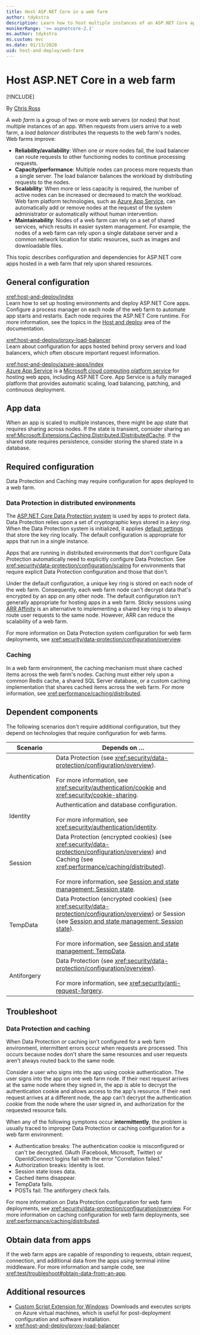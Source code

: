 ```yaml
---
title: Host ASP.NET Core in a web farm
author: tdykstra
description: Learn how to host multiple instances of an ASP.NET Core app with shared resources in a web farm environment.
monikerRange: '>= aspnetcore-2.1'
ms.author: tdykstra
ms.custom: mvc
ms.date: 01/13/2020
uid: host-and-deploy/web-farm
---
```

# Host ASP.NET Core in a web farm

[!INCLUDE[](~/includes/not-latest-version.md)]

By [Chris Ross](https://github.com/Tratcher)

A *web farm* is a group of two or more web servers (or *nodes*) that host multiple instances of an app. When requests from users arrive to a web farm, a *load balancer* distributes the requests to the web farm's nodes. Web farms improve:

* **Reliability/availability**: When one or more nodes fail, the load balancer can route requests to other functioning nodes to continue processing requests.
* **Capacity/performance**: Multiple nodes can process more requests than a single server. The load balancer balances the workload by distributing requests to the nodes.
* **Scalability**: When more or less capacity is required, the number of active nodes can be increased or decreased to match the workload. Web farm platform technologies, such as [Azure App Service](https://azure.microsoft.com/services/app-service/), can automatically add or remove nodes at the request of the system administrator or automatically without human intervention.
* **Maintainability**: Nodes of a web farm can rely on a set of shared services, which results in easier system management. For example, the nodes of a web farm can rely upon a single database server and a common network location for static resources, such as images and downloadable files.

This topic describes configuration and dependencies for ASP.NET core apps hosted in a web farm that rely upon shared resources.

## General configuration

<xref:host-and-deploy/index>  
Learn how to set up hosting environments and deploy ASP.NET Core apps. Configure a process manager on each node of the web farm to automate app starts and restarts. Each node requires the ASP.NET Core runtime. For more information, see the topics in the [Host and deploy](xref:host-and-deploy/index) area of the documentation.

<xref:host-and-deploy/proxy-load-balancer>  
Learn about configuration for apps hosted behind proxy servers and load balancers, which often obscure important request information.

<xref:host-and-deploy/azure-apps/index>  
[Azure App Service](https://azure.microsoft.com/services/app-service/) is a [Microsoft cloud computing platform service](https://azure.microsoft.com/) for hosting web apps, including ASP.NET Core. App Service is a fully managed platform that provides automatic scaling, load balancing, patching, and continuous deployment.

## App data

When an app is scaled to multiple instances, there might be app state that requires sharing across nodes. If the state is transient, consider sharing an <xref:Microsoft.Extensions.Caching.Distributed.IDistributedCache>. If the shared state requires persistence, consider storing the shared state in a database.

## Required configuration

Data Protection and Caching may require configuration for apps deployed to a web farm.

### Data Protection in distributed environments

The [ASP.NET Core Data Protection system](xref:security/data-protection/introduction) is used by apps to protect data. Data Protection relies upon a set of cryptographic keys stored in a *key ring*. When the Data Protection system is initialized, it applies [default settings](xref:security/data-protection/configuration/default-settings) that store the key ring locally. The default configuration is appropriate for apps that run in a single instance.

Apps that are running in distributed environments that don't configure Data Protection automatically need to explicitly configure Data Protection. See <xref:security/data-protection/configuration/scaling> for environments that require explicit Data Protection configuration and those that don't.

Under the default configuration, a unique key ring is stored on each node of the web farm. Consequently, each web farm node can't decrypt data that's encrypted by an app on any other node. The default configuration isn't generally appropriate for hosting apps in a web farm. Sticky sessions using [ARR Affinity](/azure/app-service/manage-automatic-scaling?#how-does-arr-affinity-affect-automatic-scaling) is an alternative to implementing a shared key ring is to always route user requests to the same node. However, ARR can reduce the scalability of a web farm.

For more information on Data Protection system configuration for web farm deployments, see <xref:security/data-protection/configuration/overview>.

### Caching

In a web farm environment, the caching mechanism must share cached items across the web farm's nodes. Caching must either rely upon a common Redis cache, a shared SQL Server database, or a custom caching implementation that shares cached items across the web farm. For more information, see <xref:performance/caching/distributed>.

## Dependent components

The following scenarios don't require additional configuration, but they depend on technologies that require configuration for web farms.

| Scenario | Depends on &hellip; |
| -------- | ------------------- |
| Authentication | Data Protection (see <xref:security/data-protection/configuration/overview>).<br><br>For more information, see <xref:security/authentication/cookie> and <xref:security/cookie-sharing>. |
| Identity | Authentication and database configuration.<br><br>For more information, see <xref:security/authentication/identity>. |
| Session | Data Protection (encrypted cookies) (see <xref:security/data-protection/configuration/overview>) and Caching (see <xref:performance/caching/distributed>).<br><br>For more information, see [Session and state management: Session state](xref:fundamentals/app-state#session-state). |
| TempData | Data Protection (encrypted cookies) (see <xref:security/data-protection/configuration/overview>) or Session (see [Session and state management: Session state](xref:fundamentals/app-state#session-state)).<br><br>For more information, see [Session and state management: TempData](xref:fundamentals/app-state#tempdata). |
| Antiforgery | Data Protection (see <xref:security/data-protection/configuration/overview>).<br><br>For more information, see <xref:security/anti-request-forgery>. |

## Troubleshoot

### Data Protection and caching

When Data Protection or caching isn't configured for a web farm environment, intermittent errors occur when requests are processed. This occurs because nodes don't share the same resources and user requests aren't always routed back to the same node.

Consider a user who signs into the app using cookie authentication. The user signs into the app on one web farm node. If their next request arrives at the same node where they signed in, the app is able to decrypt the authentication cookie and allows access to the app's resource. If their next request arrives at a different node, the app can't decrypt the authentication cookie from the node where the user signed in, and authorization for the requested resource fails.

When any of the following symptoms occur **intermittently**, the problem is usually traced to improper Data Protection or caching configuration for a web farm environment:

* Authentication breaks: The authentication cookie is misconfigured or can't be decrypted. OAuth (Facebook, Microsoft, Twitter) or OpenIdConnect logins fail with the error "Correlation failed."
* Authorization breaks: Identity is lost.
* Session state loses data.
* Cached items disappear.
* TempData fails.
* POSTs fail: The antiforgery check fails.

For more information on Data Protection configuration for web farm deployments, see <xref:security/data-protection/configuration/overview>. For more information on caching configuration for web farm deployments, see <xref:performance/caching/distributed>.

## Obtain data from apps

If the web farm apps are capable of responding to requests, obtain request, connection, and additional data from the apps using terminal inline middleware. For more information and sample code, see <xref:test/troubleshoot#obtain-data-from-an-app>.

## Additional resources

* [Custom Script Extension for Windows](/azure/virtual-machines/extensions/custom-script-windows): Downloads and executes scripts on Azure virtual machines, which is useful for post-deployment configuration and software installation.
* <xref:host-and-deploy/proxy-load-balancer>
 